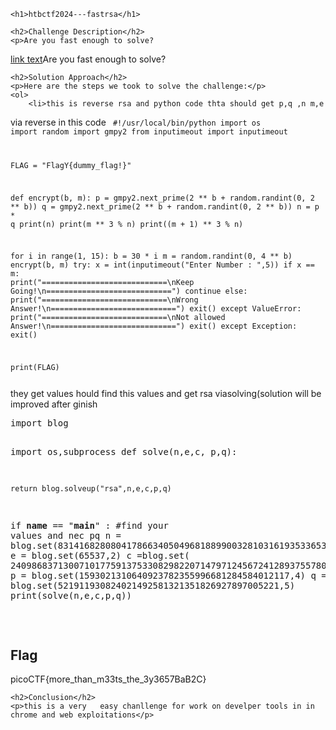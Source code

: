 
<!DOCTYPE html>
<html>
     <title>htbctf2024---fastrsa
 </title>
<body>

    <h1>htbctf2024---fastrsa</h1>

    <h2>Challenge Description</h2>
    <p>Are you fast enough to solve?
 <a href="https://cybersecctf.github.io/blog/2024/htbctf2024/fastrsa/fastrsa.zip">link text</a>Are you fast enough to solve?

</p>

    <h2>Solution Approach</h2>
    <p>Here are the steps we took to solve the challenge:</p>
    <ol> 
        <li>this is reverse rsa and python code thta should get p,q ,n m,e 
via reverse in this code
<code>
#!/usr/local/bin/python
import os
import random
import gmpy2
from inputimeout import inputimeout 

FLAG = "FlagY{dummy_flag!}"

def encrypt(b, m):
    p = gmpy2.next_prime(2 ** b + random.randint(0, 2 ** b))
    q = gmpy2.next_prime(2 ** b + random.randint(0, 2 ** b))
    n = p * q
    print(n)
    print(m ** 3 % n)
    print((m + 1) ** 3 % n)

for i in range(1, 15):
    b = 30 * i
    m = random.randint(0, 4 ** b)
    encrypt(b, m)
    try:
        x = int(inputimeout("Enter Number : ",5))
        if x == m:
            print("============================\nKeep Going!\n============================")
            continue
        else:
            print("============================\nWrong Answer!\n============================")
            exit()
    except ValueError:
        print("============================\nNot allowed Answer!\n============================")
        exit()
    except Exception:
        exit()

print(FLAG)

</code>
they get values hould find this values and get rsa viasolving(solution will be improved after ginish
<pre>
import blog

import os,subprocess
def solve(n,e,c, p,q):
       
    return blog.solveup("rsa",n,e,c,p,q)

if __name__ == "__main__" :
 #find your values and nec pq
 n = blog.set(831416828080417866340504968188990032810316193533653516022175784399720141076262857,1)
 e = blog.set(65537,2)
 c =blog.set( 240986837130071017759137533082982207147971245672412893755780400885108149004760496,3)
 p = blog.set(1593021310640923782355996681284584012117,4)
 q = blog.set(521911930824021492581321351826927897005221,5)
 print(solve(n,e,c,p,q))
</pre>
    </ol>
<br>
    <h2>Flag</h2>
    <p class="flag">picoCTF{more_than_m33ts_the_3y3657BaB2C}
</p>

    <h2>Conclusion</h2>
    <p>this is a very   easy chanllenge for work on develper tools in in chrome and web exploitations</p>

</body>
</html>
